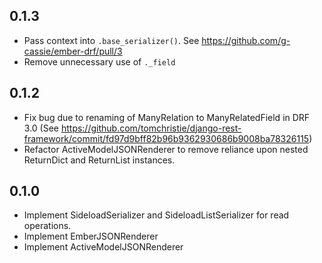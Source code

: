 ## 0.1.3
+ Pass context into `.base_serializer()`. See https://github.com/g-cassie/ember-drf/pull/3
+ Remove unnecessary use of `._field`

## 0.1.2
+ Fix bug due to renaming of ManyRelation to ManyRelatedField in DRF 3.0
  (See https://github.com/tomchristie/django-rest-framework/commit/fd97d9bff82b96b9362930686b9008ba78326115)
+ Refactor ActiveModelJSONRenderer to remove reliance upon nested
  ReturnDict and ReturnList instances.

## 0.1.0
+ Implement SideloadSerializer and SideloadListSerializer for
  read operations.
+ Implement EmberJSONRenderer
+ Implement ActiveModelJSONRenderer
